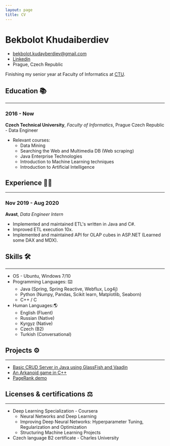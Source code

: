 ```yaml
---
layout: page
title: CV
---
```

# Bekbolot Khudaiberdiev

- [bekbolot.kudayberdiev@gmail.com](bekbolot.kudayberdiev@gmail.com)
- [Linkedin](https://www.linkedin.com/in/khudabek/)
- Prague, Czech Republic

Finishing my senior year at Faculty of Informatics at [CTU](https://fit.cvut.cz/en). 


## Education 📚
<hr>

### 2016 - Now

**Czech Technical University**, *Faculty of Informatics*, Prague Czech Republic - Data Engineer
- Relevant courses:
    - Data Mining
    - Searching the Web and Multimedia DB (Web scraping)
    - Java Enterprise Technologies
    - Introduction to Machine Learning techniques
    - Introduction to Artificial Intelligence


## Experience 👨‍💻
<hr>

### Nov 2019 - Aug 2020
**Avast**, *Data Engineer Intern*

- Implemented and maintained ETL's written in Java and C#.
- Improved ETL execution 10x.
- Implemented and maintained API for OLAP cubes in ASP.NET (Learned some DAX and MDX).


## Skills 🛠️
<hr>

- OS - Ubuntu, Windows 7/10
- Programming Languages: ⌨️
    - Java (Spring, Spring Reactive, Webflux, Log4j)
    - Python (Numpy, Pandas, Scikit learn, Matplotlib, Seaborn)
    - C++ / C
- Human Languages:🌎
    - English (Fluent)
    - Russian (Native)
    - Kyrgyz (Native)
    - Czech (B2)
    - Turkish (Conversational)


## Projects ⚙️
<hr>

- [Basic CRUD Server in Java using GlassFish and Vaadin](https://github.com/khudabek/Java_Enterprise_APP)
- [An Arkanoid game in C++](https://github.com/khudabek/arkanoid)
- [PageRank demo](https://github.com/khudabek/pageranking)


## Licenses & certifications ⚖️
<hr>

- Deep Learning Specialization - Coursera
    - Neural Networks and Deep Learning
    - Improving Deep Neural Networks: Hyperparameter Tuning, Regularization and Optimization
    - Structuring Machine Learning Projects
- Czech language B2 certificate - Charles University